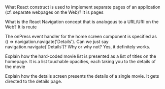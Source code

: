 What React construct is used to implement separate pages of an application (cf. separate webpages on the Web)?
It is pages

What is the React Navigation concept that is analogous to a URL/URI on the Web?
It is route

The onPress event handler for the home screen component is specified as () => navigation.navigate('Details'). Can we just say navigation.navigate('Details')? Why or why not?
Yes, it definitely works.

Explain how the hard-coded movie list is presented as a list of titles on the homepage.
It is a list touchable opacities, each taking you to the details of the movie

Explain how the details screen presents the details of a single movie.
It gets directed to the details page.
